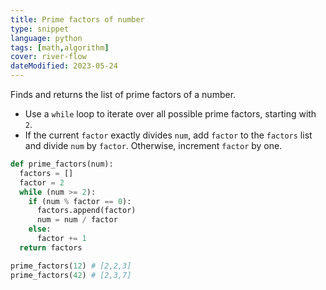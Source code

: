 ```yaml
---
title: Prime factors of number
type: snippet
language: python
tags: [math,algorithm]
cover: river-flow
dateModified: 2023-05-24
---
```


Finds and returns the list of prime factors of a number.

- Use a `while` loop to iterate over all possible prime factors, starting with `2`.
- If the current `factor` exactly divides `num`, add `factor` to the `factors` list and divide `num` by `factor`. Otherwise, increment `factor` by one.

```py
def prime_factors(num):
  factors = []
  factor = 2
  while (num >= 2):
    if (num % factor == 0):
      factors.append(factor)
      num = num / factor
    else:
      factor += 1
  return factors

prime_factors(12) # [2,2,3]
prime_factors(42) # [2,3,7]
```
